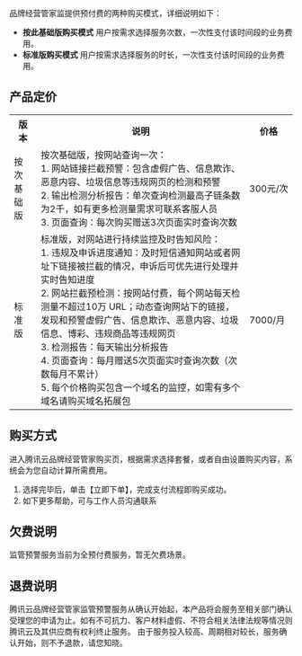
品牌经营管家监提供预付费的两种购买模式，详细说明如下：

- **按此基础版购买模式**
用户按需求选择服务次数，一次性支付该时间段的业务费用。
- **标准版购买模式**
用户按需求选择服务的时长，一次性支付该时间段的业务费用。



## 产品定价

<table>
   <tr>
      <th>版本</th>
      <th>说明</th>
      <th>价格</th>
   </tr>
   <tr>
      <td>按次基础版</td>
      <td>按次基础版，按网站查询一次：<br>1. 网站链接拦截预警：包含虚假广告、信息欺诈、恶意内容、垃圾信息等违规网页的检测和预警 <br>2. 输出检测分析报告：单次查询检测最高子链条数为2千，如有更多检测量需求可联系客服人员 <br>3. 页面查询：每次购买赠送3次页面实时查询次数 </td>
      <td nowrap="nowrap">300元/次</td>
   </tr>
   <tr>
      <td>标准版</td>
      <td>标准版，对网站进行持续监控及时告知风险：<br>1. 违规及申诉进度通知：及时短信通知网站或者网址下链接被拦截的情况，申诉后可优先进行处理并实时告知进度 <br>2. 网站拦截预检测：按网站付费，每个网站每天检测量不超过10万 URL；动态查询网站下的链接，发现和预警虚假广告、信息欺诈、恶意内容、垃圾信息、博彩、违规商品等违规网页<br>3. 检测报告：每天输出分析报告<br>4. 页面查询：每月赠送5次页面实时查询次数（次数每月不累计）<br>5. 每个价格购买包含一个域名的监控，如需有多个域名请购买域名拓展包 </td>
      <td nowrap="nowrap">7000/月</td>
   </tr>
   </tr>
</table>


## 购买方式
进入腾讯云品牌经营管家购买页，根据需求选择套餐，或者自由设置购买内容，系统会为您自动计算所需费用。
1.	选择完毕后，单击【立即下单】，完成支付流程即购买成功。
2.	如下更多帮助，可与工作人员沟通联系

## 欠费说明
监管预警服务当前为全预付费服务，暂无欠费场景。

## 退费说明
腾讯云品牌经营管家监管预警服务从确认开始起，本产品将会服务至相关部门确认受理您的申请为止。如有不可抗力、客户材料虚假、不符合相关法律法规等情况则腾讯云及其供应商有权利终止服务。
由于服务投入较高、周期相对较长，服务确认开始，则不予退款，请您知晓。
